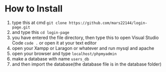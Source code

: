 # How to Install
1. type this at cmd
   ```git clone https://github.com/mars22144/login-page.git```
2. and type this 
   ```cd login-page```
3. you have entered the file directory, then type this to open Visual Studio Code
   ```code .``` or open it at your text editor
4. open your Xampp or Laragon or whatever and run mysql and apache
5. open your browser and type ```localhost/phpmyadmin```
6. make a database with name ```users_db```
7. and then import the database(the database file is in the database folder)
